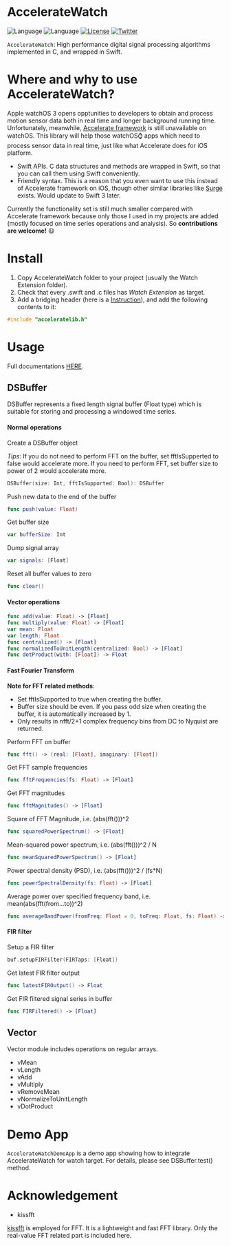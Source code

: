 # AccelerateWatch

![Language](https://img.shields.io/badge/language-C-lightgrey.svg?style=flat)
![Language](https://img.shields.io/badge/language-Swift-red.svg?style=flat)
[![License](http://img.shields.io/badge/license-MIT-lightgrey.svg?style=flat)](http://mit-license.org)
[![Twitter](https://img.shields.io/badge/twitter-mrbeetle-blue.svg?style=flat)](http://twitter.com/mrbeetle)

```AccelerateWatch```: High performance digital signal processing algorithms implemented in C, and wrapped in Swift.

# Where and why to use AccelerateWatch?

Apple watchOS 3 opens opptunities to developers to obtain and process motion sensor data both in real time and longer background running time. Unfortunately, meanwhile, [Accelerate framework](https://developer.apple.com/library/ios/documentation/Accelerate/Reference/AccelerateFWRef/) is still unavailable on watchOS. This library will help those watchOS⌚️ apps which need to process sensor data in real time, just like what Accelerate does for iOS platform.

- Swift APIs.  C data structures and methods are wrapped in Swift, so that you can call them using Swift conveniently.
- Friendly syntax. This is a reason that you even want to use this instead of Accelerate framework on iOS, though other similar libraries like [Surge](https://github.com/mattt/Surge) exists. Would update to Swift 3 later.

Currently the functionality set is still much smaller compared with Accelerate framework because only those I used in my projects are added (mostly focused on time series operations and analysis). So **contributions are welcome!** 😃

# Install

1. Copy AccelerateWatch folder to your project (usually the Watch Extension folder).
2. Check that every .swift and .c files has *Watch Extension* as target.
3. Add a bridging header (here is a [Instruction](http://www.learnswiftonline.com/getting-started/adding-swift-bridging-header/)), and add the following contents to it:

```C
#include "acceleratelib.h"
```

# Usage

Full documentations [HERE](https://herrkaefer.github.io/AccelerateWatch/).

## DSBuffer

DSBuffer represents a fixed length signal buffer (Float type) which is suitable for storing and processing a windowed time series.

#### Normal operations

Create a DSBuffer object

*Tips*: If you do not need to perform FFT on the buffer, set fftIsSupperted to false would accelerate more. If you need to perform FFT, set buffer size to power of 2 would accelerate more.

```Swift
DSBuffer(size: Int, fftIsSupported: Bool): DSBuffer
```

Push new data to the end of the buffer

```Swift
func push(value: Float)
```

Get buffer size

```swift
var bufferSize: Int
```

Dump signal array

```Swift
var signals: [Float]
```

Reset all buffer values to zero

```swift
func clear()
```

#### Vector operations

```swift
func add(value: Float) -> [Float]
func multiply(value: Float) -> [Float]
var mean: Float
var length: Float
func centralized() -> [Float]
func normalizedToUnitLength(centralized: Bool) -> [Float]
func dotProduct(with: [Float]) -> Float
```

#### Fast Fourier Transform

**Note for FFT related methods**:

- Set fftIsSupported to true when creating the buffer.
- Buffer size should be even. If you pass odd size when creating the buffer, it is automatically increased by 1.
- Only results in nfft/2+1 complex frequency bins from DC to Nyquist are returned.

Perform FFT on buffer

```Swift
func fft() -> (real: [Float], imaginary: [Float])
```

Get FFT sample frequencies

```Swift
func fftFrequencies(fs: Float) -> [Float]
```

Get FFT magnitudes

```Swift
func fftMagnitudes() -> [Float]
```
Square of FFT Magnitude, i.e. (abs(fft()))^2

```swift
func squaredPowerSpectrum() -> [Float]
```

Mean-squared power spectrum, i.e. (abs(fft()))^2 / N

```swift
func meanSquaredPowerSpectrum() -> [Float]
```

Power spectral density (PSD), i.e. (abs(fft()))^2 / (fs*N)

```Swift
func powerSpectralDensity(fs: Float) -> [Float]
```

Average power over specified frequency band, i.e. mean(abs(fft(from...to))^2)

```swift
func averageBandPower(fromFreq: Float = 0, toFreq: Float, fs: Float) -> Float
```

#### FIR filter

Setup a FIR filter

```Swift
buf.setupFIRFilter(FIRTaps: [Float])
```

Get latest FIR filter output

```Swift
func latestFIROutput() -> Float
```

Get FIR filtered signal series in buffer

```Swift
func FIRFiltered() -> [Float]
```


## Vector

Vector module includes operations on regular arrays.

- vMean
- vLength
- vAdd
- vMultiply
- vRemoveMean
- vNormalizeToUnitLength
- vDotProduct


# Demo App

```AccelerateWatchDemoApp``` is a demo app showing how to integrate AccelerateWatch for watch target. For details, please see DSBuffer.test() method.

# Acknowledgement

- kissfft

[kissfft](https://github.com/itdaniher/kissfft) is employed for FFT. It is a lightweight and fast FFT library. Only the real-value FFT related part is included here.
